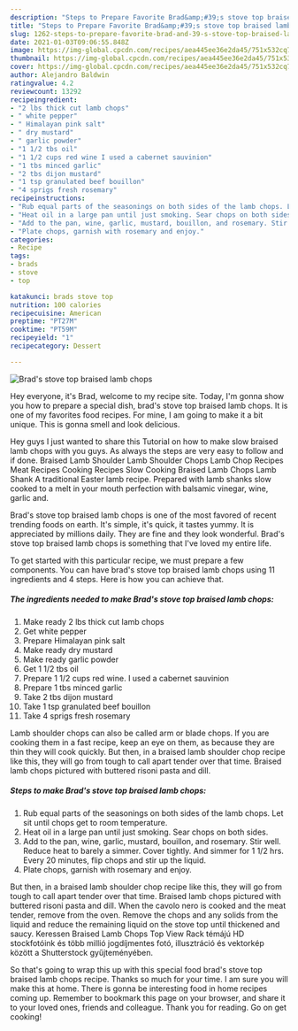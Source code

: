 ```yaml
---
description: "Steps to Prepare Favorite Brad&amp;#39;s stove top braised lamb chops"
title: "Steps to Prepare Favorite Brad&amp;#39;s stove top braised lamb chops"
slug: 1262-steps-to-prepare-favorite-brad-and-39-s-stove-top-braised-lamb-chops
date: 2021-01-03T09:06:55.848Z
image: https://img-global.cpcdn.com/recipes/aea445ee36e2da45/751x532cq70/brads-stove-top-braised-lamb-chops-recipe-main-photo.jpg
thumbnail: https://img-global.cpcdn.com/recipes/aea445ee36e2da45/751x532cq70/brads-stove-top-braised-lamb-chops-recipe-main-photo.jpg
cover: https://img-global.cpcdn.com/recipes/aea445ee36e2da45/751x532cq70/brads-stove-top-braised-lamb-chops-recipe-main-photo.jpg
author: Alejandro Baldwin
ratingvalue: 4.2
reviewcount: 13292
recipeingredient:
- "2 lbs thick cut lamb chops"
- " white pepper"
- " Himalayan pink salt"
- " dry mustard"
- " garlic powder"
- "1 1/2 tbs oil"
- "1 1/2 cups red wine I used a cabernet sauvinion"
- "1 tbs minced garlic"
- "2 tbs dijon mustard"
- "1 tsp granulated beef bouillon"
- "4 sprigs fresh rosemary"
recipeinstructions:
- "Rub equal parts of the seasonings on both sides of the lamb chops. Let sit until chops get to room temperature."
- "Heat oil in a large pan until just smoking. Sear chops on both sides."
- "Add to the pan, wine, garlic, mustard, bouillon, and rosemary. Stir well. Reduce heat to barely a simmer. Cover tightly. And simmer for 1 1/2 hrs. Every 20 minutes, flip chops and stir up the liquid."
- "Plate chops, garnish with rosemary and enjoy."
categories:
- Recipe
tags:
- brads
- stove
- top

katakunci: brads stove top 
nutrition: 100 calories
recipecuisine: American
preptime: "PT27M"
cooktime: "PT59M"
recipeyield: "1"
recipecategory: Dessert

---
```



![Brad&#39;s stove top braised lamb chops](https://img-global.cpcdn.com/recipes/aea445ee36e2da45/751x532cq70/brads-stove-top-braised-lamb-chops-recipe-main-photo.jpg)

Hey everyone, it's Brad, welcome to my recipe site. Today, I'm gonna show you how to prepare a special dish, brad&#39;s stove top braised lamb chops. It is one of my favorites food recipes. For mine, I am going to make it a bit unique. This is gonna smell and look delicious.

Hey guys I just wanted to share this Tutorial on how to make slow braised lamb chops with you guys. As always the steps are very easy to follow and if done. Braised Lamb Shoulder Lamb Shoulder Chops Lamb Chop Recipes Meat Recipes Cooking Recipes Slow Cooking Braised Lamb Chops Lamb Shank A traditional Easter lamb recipe. Prepared with lamb shanks slow cooked to a melt in your mouth perfection with balsamic vinegar, wine, garlic and.

Brad&#39;s stove top braised lamb chops is one of the most favored of recent trending foods on earth. It's simple, it's quick, it tastes yummy. It is appreciated by millions daily. They are fine and they look wonderful. Brad&#39;s stove top braised lamb chops is something that I've loved my entire life.


To get started with this particular recipe, we must prepare a few components. You can have brad&#39;s stove top braised lamb chops using 11 ingredients and 4 steps. Here is how you can achieve that.

<!--inarticleads1-->

##### The ingredients needed to make Brad&#39;s stove top braised lamb chops:

1. Make ready 2 lbs thick cut lamb chops
1. Get  white pepper
1. Prepare  Himalayan pink salt
1. Make ready  dry mustard
1. Make ready  garlic powder
1. Get 1 1/2 tbs oil
1. Prepare 1 1/2 cups red wine. I used a cabernet sauvinion
1. Prepare 1 tbs minced garlic
1. Take 2 tbs dijon mustard
1. Take 1 tsp granulated beef bouillon
1. Take 4 sprigs fresh rosemary


Lamb shoulder chops can also be called arm or blade chops. If you are cooking them in a fast recipe, keep an eye on them, as because they are thin they will cook quickly. But then, in a braised lamb shoulder chop recipe like this, they will go from tough to call apart tender over that time. Braised lamb chops pictured with buttered risoni pasta and dill. 

<!--inarticleads2-->

##### Steps to make Brad&#39;s stove top braised lamb chops:

1. Rub equal parts of the seasonings on both sides of the lamb chops. Let sit until chops get to room temperature.
1. Heat oil in a large pan until just smoking. Sear chops on both sides.
1. Add to the pan, wine, garlic, mustard, bouillon, and rosemary. Stir well. Reduce heat to barely a simmer. Cover tightly. And simmer for 1 1/2 hrs. Every 20 minutes, flip chops and stir up the liquid.
1. Plate chops, garnish with rosemary and enjoy.


But then, in a braised lamb shoulder chop recipe like this, they will go from tough to call apart tender over that time. Braised lamb chops pictured with buttered risoni pasta and dill. When the cavolo nero is cooked and the meat tender, remove from the oven. Remove the chops and any solids from the liquid and reduce the remaining liquid on the stove top until thickened and saucy. Keressen Braised Lamb Chops Top View Rack témájú HD stockfotóink és több millió jogdíjmentes fotó, illusztráció és vektorkép között a Shutterstock gyűjteményében. 

So that's going to wrap this up with this special food brad&#39;s stove top braised lamb chops recipe. Thanks so much for your time. I am sure you will make this at home. There is gonna be interesting food in home recipes coming up. Remember to bookmark this page on your browser, and share it to your loved ones, friends and colleague. Thank you for reading. Go on get cooking!
